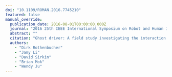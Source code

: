 ```yaml
---
doi: "10.1109/ROMAN.2016.7745210"
featured: false
manual_override:
  publication_date: 2016-08-01T00:00:00.000Z
  journal: "2016 25th IEEE International Symposium on Robot and Human Interactive Communication (RO-MAN)"
  abstract: ""
  citation: "Ghost driver: A field study investigating the interaction between pedestrians and driverless vehicles (2016)"
  authors:
    - "Dirk Rothenbucher"
    - "Jamy Li"
    - "David Sirkin"
    - "Brian Mok"
    - "Wendy Ju"
---
```


<!-- You can add additional content about this publication here if needed -->

